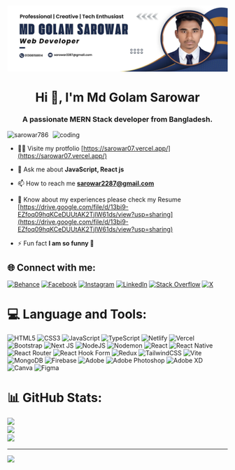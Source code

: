 ![logo](https://github.com/Sarowar786/Sarowar786/blob/main/Sarowar%20cover%20photo.jpg)
<h1 align="center">Hi 👋, I'm Md Golam Sarowar</h1>
<h3 align="center">A passionate MERN Stack developer from Bangladesh.</h3>

<img align="right" alt='coding' width="400" src="https://encrypted-tbn0.gstatic.com/images?q=tbn:ANd9GcT_OIUet1dRnEI3NPUYZXhOqmhh7d4_jM2J5Q&s" >

<p align="left"> <img src="https://komarev.com/ghpvc/?username=sarowar786&label=Profile%20views&color=0e75b6&style=flat" alt="sarowar786" /> </p>

- 👨‍💻 Visite my protfolio [https://sarowar07.vercel.app/](https://sarowar07.vercel.app/)

- 💬 Ask me about **JavaScript, React js**

- 📫 How to reach me **sarowar2287@gmail.com**

- 📄 Know about my experiences please check my Resume [https://drive.google.com/file/d/13bi9-EZfoq09hqKCeDUUtAK2TjIW61ds/view?usp=sharing](https://drive.google.com/file/d/13bi9-EZfoq09hqKCeDUUtAK2TjIW61ds/view?usp=sharing)

- ⚡ Fun fact **I am so funny 🙂**

## 🌐 Connect with me:
[![Behance](https://img.shields.io/badge/Behance-1769ff?logo=behance&logoColor=white)](https://behance.net/mdgolamsarowar2) [![Facebook](https://img.shields.io/badge/Facebook-%231877F2.svg?logo=Facebook&logoColor=white)](https://facebook.com/mdgolam.sarowar.942) [![Instagram](https://img.shields.io/badge/Instagram-%23E4405F.svg?logo=Instagram&logoColor=white)](https://instagram.com/md_golam_sarowar_/) [![LinkedIn](https://img.shields.io/badge/LinkedIn-%230077B5.svg?logo=linkedin&logoColor=white)](https://linkedin.com/in/md-golam-sarowar-899738227) [![Stack Overflow](https://img.shields.io/badge/-Stackoverflow-FE7A16?logo=stack-overflow&logoColor=white)](https://stackoverflow.com/users/user:20185207) [![X](https://img.shields.io/badge/X-black.svg?logo=X&logoColor=white)](https://x.com/@Sarowar786) 

# 💻 Language and Tools:
![HTML5](https://img.shields.io/badge/html5-%23E34F26.svg?style=for-the-badge&logo=html5&logoColor=white) ![CSS3](https://img.shields.io/badge/css3-%231572B6.svg?style=for-the-badge&logo=css3&logoColor=white) ![JavaScript](https://img.shields.io/badge/javascript-%23323330.svg?style=for-the-badge&logo=javascript&logoColor=%23F7DF1E) ![TypeScript](https://img.shields.io/badge/typescript-%23007ACC.svg?style=for-the-badge&logo=typescript&logoColor=white) ![Netlify](https://img.shields.io/badge/netlify-%23000000.svg?style=for-the-badge&logo=netlify&logoColor=#00C7B7) ![Vercel](https://img.shields.io/badge/vercel-%23000000.svg?style=for-the-badge&logo=vercel&logoColor=white) ![Bootstrap](https://img.shields.io/badge/bootstrap-%238511FA.svg?style=for-the-badge&logo=bootstrap&logoColor=white) ![Next JS](https://img.shields.io/badge/Next-black?style=for-the-badge&logo=next.js&logoColor=white) ![NodeJS](https://img.shields.io/badge/node.js-6DA55F?style=for-the-badge&logo=node.js&logoColor=white) ![Nodemon](https://img.shields.io/badge/NODEMON-%23323330.svg?style=for-the-badge&logo=nodemon&logoColor=%BBDEAD) ![React](https://img.shields.io/badge/react-%2320232a.svg?style=for-the-badge&logo=react&logoColor=%2361DAFB) ![React Native](https://img.shields.io/badge/react_native-%2320232a.svg?style=for-the-badge&logo=react&logoColor=%2361DAFB) ![React Router](https://img.shields.io/badge/React_Router-CA4245?style=for-the-badge&logo=react-router&logoColor=white) ![React Hook Form](https://img.shields.io/badge/React%20Hook%20Form-%23EC5990.svg?style=for-the-badge&logo=reacthookform&logoColor=white) ![Redux](https://img.shields.io/badge/redux-%23593d88.svg?style=for-the-badge&logo=redux&logoColor=white) ![TailwindCSS](https://img.shields.io/badge/tailwindcss-%2338B2AC.svg?style=for-the-badge&logo=tailwind-css&logoColor=white) ![Vite](https://img.shields.io/badge/vite-%23646CFF.svg?style=for-the-badge&logo=vite&logoColor=white) ![MongoDB](https://img.shields.io/badge/MongoDB-%234ea94b.svg?style=for-the-badge&logo=mongodb&logoColor=white) ![Firebase](https://img.shields.io/badge/firebase-a08021?style=for-the-badge&logo=firebase&logoColor=ffcd34) ![Adobe](https://img.shields.io/badge/adobe-%23FF0000.svg?style=for-the-badge&logo=adobe&logoColor=white) ![Adobe Photoshop](https://img.shields.io/badge/adobe%20photoshop-%2331A8FF.svg?style=for-the-badge&logo=adobe%20photoshop&logoColor=white) ![Adobe XD](https://img.shields.io/badge/Adobe%20XD-470137?style=for-the-badge&logo=Adobe%20XD&logoColor=#FF61F6) ![Canva](https://img.shields.io/badge/Canva-%2300C4CC.svg?style=for-the-badge&logo=Canva&logoColor=white) ![Figma](https://img.shields.io/badge/figma-%23F24E1E.svg?style=for-the-badge&logo=figma&logoColor=white)

# 📊 GitHub Stats:
![](https://github-readme-stats.vercel.app/api?username=Sarowar786&theme=dark&hide_border=false&include_all_commits=true&count_private=true)<br/>
![](https://github-readme-streak-stats.herokuapp.com/?user=Sarowar786&theme=dark&hide_border=false)<br/>
![](https://github-readme-stats.vercel.app/api/top-langs/?username=Sarowar786&theme=dark&hide_border=false&include_all_commits=true&count_private=true&layout=compact)

---
[![](https://visitcount.itsvg.in/api?id=Sarowar786&icon=0&color=6)](https://visitcount.itsvg.in)

<!-- Proudly created with GPRM ( https://gprm.itsvg.in ) -->
